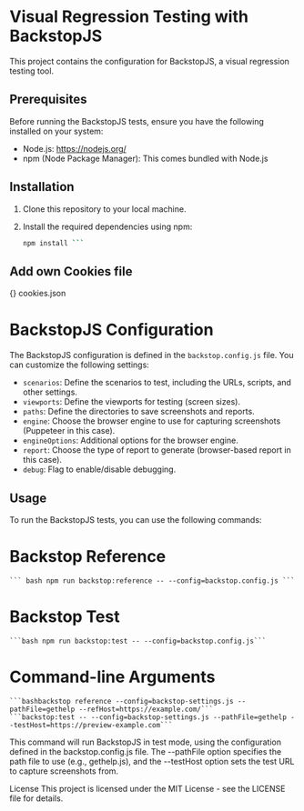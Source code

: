 # Visual Regression Testing with BackstopJS

This project contains the configuration for BackstopJS, a visual regression testing tool.

## Prerequisites

Before running the BackstopJS tests, ensure you have the following installed on your system:

- Node.js: https://nodejs.org/
- npm (Node Package Manager): This comes bundled with Node.js

## Installation

1. Clone this repository to your local machine.

2. Install the required dependencies using npm:

    ```bash
    npm install ```


## Add own Cookies file 

{} cookies.json 

# BackstopJS Configuration

The BackstopJS configuration is defined in the `backstop.config.js` file. You can customize the following settings:

- `scenarios`: Define the scenarios to test, including the URLs, scripts, and other settings.
- `viewports`: Define the viewports for testing (screen sizes).
- `paths`: Define the directories to save screenshots and reports.
- `engine`: Choose the browser engine to use for capturing screenshots (Puppeteer in this case).
- `engineOptions`: Additional options for the browser engine.
- `report`: Choose the type of report to generate (browser-based report in this case).
- `debug`: Flag to enable/disable debugging.

## Usage

To run the BackstopJS tests, you can use the following commands:


# Backstop Reference
    ``` bash npm run backstop:reference -- --config=backstop.config.js ```

# Backstop Test
    ```bash npm run backstop:test -- --config=backstop.config.js```


# Command-line Arguments
    ```bashbackstop reference --config=backstop-settings.js --pathFile=gethelp --refHost=https://example.com/```
    ```backstop:test -- --config=backstop-settings.js --pathFile=gethelp --testHost=https://preview-example.com```

This command will run BackstopJS in test mode, using the configuration defined in the backstop.config.js file. The --pathFile option specifies the path file to use (e.g., gethelp.js), and the --testHost option sets the test URL to capture screenshots from.

License
This project is licensed under the MIT License - see the LICENSE file for details.